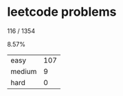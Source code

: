 # leetcode problems

116 / 1354

8.57%

|        |     |
| ------ | --- |
| easy   | 107  |
| medium | 9   |
| hard   | 0   |

